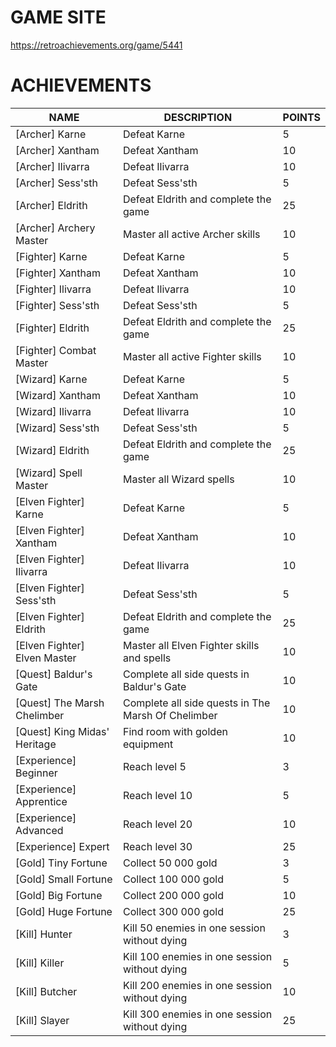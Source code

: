 # GAME SITE #

https://retroachievements.org/game/5441

# ACHIEVEMENTS #

| NAME                                | DESCRIPTION                                        | POINTS |
|-------------------------------------|----------------------------------------------------|--------|
| [Archer] Karne                      | Defeat Karne                                       | 5      |
| [Archer] Xantham                    | Defeat Xantham                                     | 10     |
| [Archer] Ilivarra                   | Defeat Ilivarra                                    | 10     |
| [Archer] Sess'sth                   | Defeat Sess'sth                                    | 5      |
| [Archer] Eldrith                    | Defeat Eldrith and complete the game               | 25     |
| [Archer] Archery Master             | Master all active Archer skills                    | 10     |
| [Fighter] Karne                     | Defeat Karne                                       | 5      |
| [Fighter] Xantham                   | Defeat Xantham                                     | 10     |
| [Fighter] Ilivarra                  | Defeat Ilivarra                                    | 10     |
| [Fighter] Sess'sth                  | Defeat Sess'sth                                    | 5      |
| [Fighter] Eldrith                   | Defeat Eldrith and complete the game               | 25     |
| [Fighter] Combat Master             | Master all active Fighter skills                   | 10     |
| [Wizard] Karne                      | Defeat Karne                                       | 5      |
| [Wizard] Xantham                    | Defeat Xantham                                     | 10     |
| [Wizard] Ilivarra                   | Defeat Ilivarra                                    | 10     |
| [Wizard] Sess'sth                   | Defeat Sess'sth                                    | 5      |
| [Wizard] Eldrith                    | Defeat Eldrith and complete the game               | 25     |
| [Wizard] Spell Master               | Master all Wizard spells                           | 10     |
| [Elven Fighter] Karne               | Defeat Karne                                       | 5      |
| [Elven Fighter] Xantham             | Defeat Xantham                                     | 10     |
| [Elven Fighter] Ilivarra            | Defeat Ilivarra                                    | 10     |
| [Elven Fighter] Sess'sth            | Defeat Sess'sth                                    | 5      |
| [Elven Fighter] Eldrith             | Defeat Eldrith and complete the game               | 25     |
| [Elven Fighter] Elven Master        | Master all Elven Fighter skills and spells         | 10     |
| [Quest] Baldur's Gate               | Complete all side quests in Baldur's Gate          | 10     |
| [Quest] The Marsh Chelimber         | Complete all side quests in The Marsh Of Chelimber | 10     |
| [Quest] King Midas' Heritage        | Find room with golden equipment                    | 10     |
| [Experience] Beginner               | Reach level 5                                      | 3      |
| [Experience] Apprentice             | Reach level 10                                     | 5      |
| [Experience] Advanced               | Reach level 20                                     | 10     |
| [Experience] Expert                 | Reach level 30                                     | 25     |
| [Gold] Tiny Fortune                 | Collect 50 000 gold                                | 3      |
| [Gold] Small Fortune                | Collect 100 000 gold                               | 5      |
| [Gold] Big Fortune                  | Collect 200 000 gold                               | 10     |
| [Gold] Huge Fortune                 | Collect 300 000 gold                               | 25     |
| [Kill] Hunter                       | Kill 50 enemies in one session without dying       | 3      |
| [Kill] Killer                       | Kill 100 enemies in one session without dying      | 5      |
| [Kill] Butcher                      | Kill 200 enemies in one session without dying      | 10     |
| [Kill] Slayer                       | Kill 300 enemies in one session without dying      | 25     |
